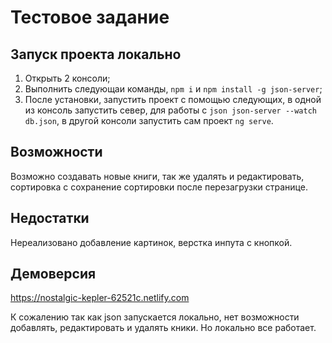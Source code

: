 # Тестовое задание

## Запуск проекта локально

1. Открыть 2 консоли;
2. Выполнить следующаи команды, `npm i` и `npm install -g json-server`;
3. После установки, запустить проект с помощью следующих, в одной из консоль запустить север, для работы с `json json-server --watch db.json`, в другой консоли запустить сам проект `ng serve`.

## Возможности

Возможно создавать новые книги, так же удалять и редактировать, сортировка с сохранение сортировки после перезагрузки странице.

## Недостатки

Нереализовано добавление картинок, верстка инпута с кнопкой.  

## Демоверсия

https://nostalgic-kepler-62521c.netlify.com

К сожалению так как json запускается локально, нет возможности добавлять, редактировать и удалять кники. Но локально все работает.
